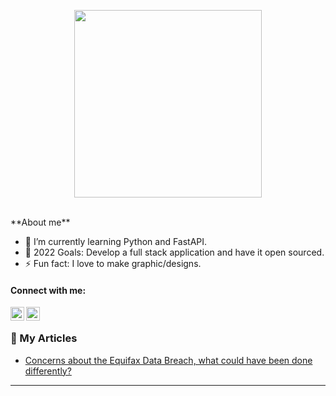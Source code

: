 <p align="center"><img width="300px" src="https://media.giphy.com/media/engqWQv7omeWoRaWhL/giphy.gif" /></p>
</br>
**About me**

- 🌱 I’m currently learning Python and FastAPI.
- 🥅 2022 Goals: Develop a full stack application and have it open sourced.
- ⚡ Fun fact: I love to make graphic/designs.



#### Connect with me:

[<img align="left" alt="unique | LinkedIn" width="22px" src="https://cdn.jsdelivr.net/npm/simple-icons@v3/icons/linkedin.svg" />][linkedin]
[<img align="left" alt="unique | Instagram" width="22px" src="https://cdn.jsdelivr.net/npm/simple-icons@v3/icons/instagram.svg" />][instagram]

<br/>

### 📕 My Articles

<!-- BLOG-POST-LIST:START -->
- [Concerns about the Equifax Data Breach, what could have been done differently?](https://www.linkedin.com/pulse/concerns-equifax-data-breach-what-could-have-been-done-aaditya-dulal?trk=public_profile_article_view)
<!-- BLOG-POST-LIST:END -->


---

[instagram]: https://instagram.com/artdityadulal
[linkedin]: https://linkedin.com/in/aadityadulal
